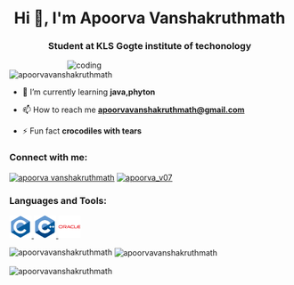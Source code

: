 <h1 align="center">Hi 👋, I'm Apoorva Vanshakruthmath</h1>
<h3 align="center">Student at KLS Gogte institute of techonology</h3>
<img align="right" alt="coding" width="400" src="https://media1.giphy.com/media/u2pmTWUi0MXjyrMaVj/giphy.gif?cid=790b761158e7851279c61414c1e4534ece8b3c3018e742fe&rid=giphy.gif&ct=g">

<p align="left"> <img src="https://komarev.com/ghpvc/?username=apoorvavanshakruthmath&label=Profile%20views&color=0e75b6&style=flat" alt="apoorvavanshakruthmath" /> </p>

- 🌱 I’m currently learning **java,phyton**

- 📫 How to reach me **apoorvavanshakruthmath@gmail.com**

- ⚡ Fun fact **crocodiles with tears**

<h3 align="left">Connect with me:</h3>
<p align="left">
<a href="https://linkedin.com/in/apoorva vanshakruthmath" target="blank"><img align="center" src="https://raw.githubusercontent.com/rahuldkjain/github-profile-readme-generator/master/src/images/icons/Social/linked-in-alt.svg" alt="apoorva vanshakruthmath" height="30" width="40" /></a>
<a href="https://instagram.com/apoorva_v07" target="blank"><img align="center" src="https://raw.githubusercontent.com/rahuldkjain/github-profile-readme-generator/master/src/images/icons/Social/instagram.svg" alt="apoorva_v07" height="30" width="40" /></a>
</p>

<h3 align="left">Languages and Tools:</h3>
<p align="left"> <a href="https://www.cprogramming.com/" target="_blank" rel="noreferrer"> <img src="https://raw.githubusercontent.com/devicons/devicon/master/icons/c/c-original.svg" alt="c" width="40" height="40"/> </a> <a href="https://www.w3schools.com/cpp/" target="_blank" rel="noreferrer"> <img src="https://raw.githubusercontent.com/devicons/devicon/master/icons/cplusplus/cplusplus-original.svg" alt="cplusplus" width="40" height="40"/> </a> <a href="https://www.oracle.com/" target="_blank" rel="noreferrer"> <img src="https://raw.githubusercontent.com/devicons/devicon/master/icons/oracle/oracle-original.svg" alt="oracle" width="40" height="40"/> </a> </p>

<p><img align="left" src="https://github-readme-stats.vercel.app/api/top-langs?username=apoorvavanshakruthmath&show_icons=true&locale=en&layout=compact" alt="apoorvavanshakruthmath" /></p>

<p>&nbsp;<img align="center" src="https://github-readme-stats.vercel.app/api?username=apoorvavanshakruthmath&show_icons=true&locale=en" alt="apoorvavanshakruthmath" /></p>

<p><img align="center" src="https://github-readme-streak-stats.herokuapp.com/?user=apoorvavanshakruthmath&" alt="apoorvavanshakruthmath" /></p>
